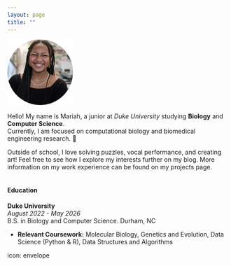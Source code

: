 ```yaml
---
layout: page
title: ""
---
```

<img src="assets/hs.png" alt="Headshot" width="150" height="150">

Hello! My name is Mariah, a junior at *Duke University* studying **Biology** and **Computer Science**. <br /> Currently, I am focused on computational biology and biomedical engineering research. :dna: 

Outside of school, I love solving puzzles, vocal performance, and creating art! Feel free to see how I explore my interests further on my blog. More information on my work experience can be found on my projects page. <br><br>

#### Education
**Duke University** <br />
_August 2022 - May 2026_ <br />
B.S. in Biology and Computer Science. Durham, NC <br />
- **Relevant Coursework:** Molecular Biology, Genetics and Evolution, Data Science (Python & R), Data Structures and Algorithms

icon: envelope
